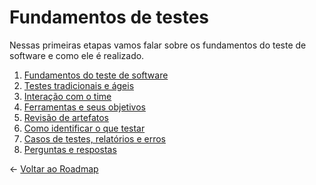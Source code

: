 # Fundamentos de testes

Nessas primeiras etapas vamos falar sobre os fundamentos do teste de software e como ele é realizado.

1. [Fundamentos do teste de software](../00-fundacao/00-intro.md)
1. [Testes tradicionais e ágeis](../00-fundacao/01-tradicionais-vs-ageis.md)
1. [Interação com o time](../00-fundacao/02-interacao.md)
1. [Ferramentas e seus objetivos](../00-fundacao/03-ferramentas.md)
1. [Revisão de artefatos](../00-fundacao/04-artefatos.md)
1. [Como identificar o que testar](../00-fundacao/05-identificar.md)
1. [Casos de testes, relatórios e erros](../00-fundacao/06-casos-relator-incidentes.md)
1. [Perguntas e respostas](../00-fundacao/07-questions.md)

← [Voltar ao Roadmap](README.md)
